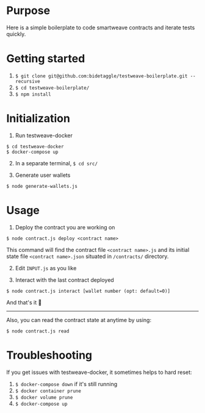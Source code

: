 # Purpose

Here is a simple boilerplate to code smartweave contracts and iterate tests quickly.

# Getting started

1. `$ git clone git@github.com:bidetaggle/testweave-boilerplate.git --recursive`
2. `$ cd testweave-boilerplate/`
3. `$ npm install`

# Initialization

1. Run testweave-docker

```
$ cd testweave-docker
$ docker-compose up
```

2. In a separate terminal, `$ cd src/`

3. Generate user wallets

```
$ node generate-wallets.js
```

# Usage

1. Deploy the contract you are working on

```
$ node contract.js deploy <contract name>
```
This command will find the contract file `<contract name>.js` and its initial state file `<contract name>.json` situated in `/contracts/` directory.

2. Edit `INPUT.js` as you like

3. Interact with the last contract deployed

```
$ node contract.js interact [wallet number (opt: default=0)]
```

And that's it 🙂

----

Also, you can read the contract state at anytime by using:
```
$ node contract.js read
```

# Troubleshooting

If you get issues with testweave-docker, it sometimes helps to hard reset:
1. `$ docker-compose down` if it's still running
2. `$ docker container prune`
3. `$ docker volume prune`
4. `$ docker-compose up` 